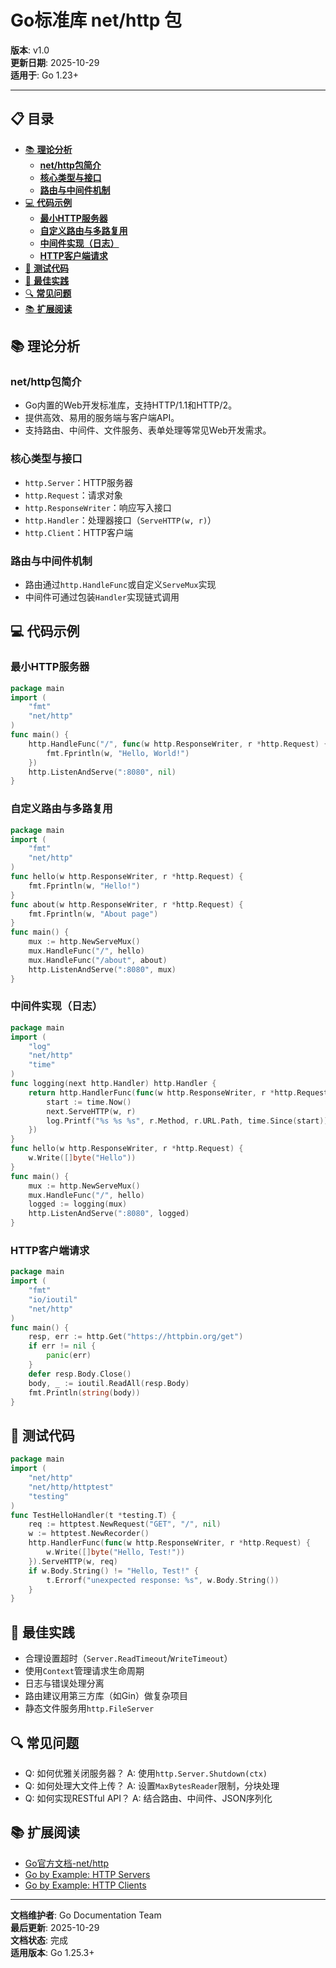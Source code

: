 ﻿# Go标准库 net/http 包

**版本**: v1.0  
**更新日期**: 2025-10-29  
**适用于**: Go 1.23+

---

## 📋 目录


- [📚 **理论分析**](#理论分析)
  - [**net/http包简介**](#nethttp包简介)
  - [**核心类型与接口**](#核心类型与接口)
  - [**路由与中间件机制**](#路由与中间件机制)
- [💻 **代码示例**](#代码示例)
  - [**最小HTTP服务器**](#最小http服务器)
  - [**自定义路由与多路复用**](#自定义路由与多路复用)
  - [**中间件实现（日志）**](#中间件实现日志)
  - [**HTTP客户端请求**](#http客户端请求)
- [🧪 **测试代码**](#测试代码)
- [🎯 **最佳实践**](#最佳实践)
- [🔍 **常见问题**](#常见问题)
- [📚 **扩展阅读**](#扩展阅读)

## 📚 **理论分析**

### **net/http包简介**

- Go内置的Web开发标准库，支持HTTP/1.1和HTTP/2。
- 提供高效、易用的服务端与客户端API。
- 支持路由、中间件、文件服务、表单处理等常见Web开发需求。

### **核心类型与接口**

- `http.Server`：HTTP服务器
- `http.Request`：请求对象
- `http.ResponseWriter`：响应写入接口
- `http.Handler`：处理器接口（`ServeHTTP(w, r)`）
- `http.Client`：HTTP客户端

### **路由与中间件机制**

- 路由通过`http.HandleFunc`或自定义`ServeMux`实现
- 中间件可通过包装`Handler`实现链式调用

## 💻 **代码示例**

### **最小HTTP服务器**

```go
package main
import (
    "fmt"
    "net/http"
)
func main() {
    http.HandleFunc("/", func(w http.ResponseWriter, r *http.Request) {
        fmt.Fprintln(w, "Hello, World!")
    })
    http.ListenAndServe(":8080", nil)
}
```

### **自定义路由与多路复用**

```go
package main
import (
    "fmt"
    "net/http"
)
func hello(w http.ResponseWriter, r *http.Request) {
    fmt.Fprintln(w, "Hello!")
}
func about(w http.ResponseWriter, r *http.Request) {
    fmt.Fprintln(w, "About page")
}
func main() {
    mux := http.NewServeMux()
    mux.HandleFunc("/", hello)
    mux.HandleFunc("/about", about)
    http.ListenAndServe(":8080", mux)
}
```

### **中间件实现（日志）**

```go
package main
import (
    "log"
    "net/http"
    "time"
)
func logging(next http.Handler) http.Handler {
    return http.HandlerFunc(func(w http.ResponseWriter, r *http.Request) {
        start := time.Now()
        next.ServeHTTP(w, r)
        log.Printf("%s %s %s", r.Method, r.URL.Path, time.Since(start))
    })
}
func hello(w http.ResponseWriter, r *http.Request) {
    w.Write([]byte("Hello"))
}
func main() {
    mux := http.NewServeMux()
    mux.HandleFunc("/", hello)
    logged := logging(mux)
    http.ListenAndServe(":8080", logged)
}
```

### **HTTP客户端请求**

```go
package main
import (
    "fmt"
    "io/ioutil"
    "net/http"
)
func main() {
    resp, err := http.Get("https://httpbin.org/get")
    if err != nil {
        panic(err)
    }
    defer resp.Body.Close()
    body, _ := ioutil.ReadAll(resp.Body)
    fmt.Println(string(body))
}
```

## 🧪 **测试代码**

```go
package main
import (
    "net/http"
    "net/http/httptest"
    "testing"
)
func TestHelloHandler(t *testing.T) {
    req := httptest.NewRequest("GET", "/", nil)
    w := httptest.NewRecorder()
    http.HandlerFunc(func(w http.ResponseWriter, r *http.Request) {
        w.Write([]byte("Hello, Test!"))
    }).ServeHTTP(w, req)
    if w.Body.String() != "Hello, Test!" {
        t.Errorf("unexpected response: %s", w.Body.String())
    }
}
```

## 🎯 **最佳实践**

- 合理设置超时（`Server.ReadTimeout`/`WriteTimeout`）
- 使用`Context`管理请求生命周期
- 日志与错误处理分离
- 路由建议用第三方库（如Gin）做复杂项目
- 静态文件服务用`http.FileServer`

## 🔍 **常见问题**

- Q: 如何优雅关闭服务器？
  A: 使用`http.Server.Shutdown(ctx)`
- Q: 如何处理大文件上传？
  A: 设置`MaxBytesReader`限制，分块处理
- Q: 如何实现RESTful API？
  A: 结合路由、中间件、JSON序列化

## 📚 **扩展阅读**

- [Go官方文档-net/http](https://golang.org/pkg/net/http/)
- [Go by Example: HTTP Servers](https://gobyexample.com/http-servers)
- [Go by Example: HTTP Clients](https://gobyexample.com/http-clients)

---

**文档维护者**: Go Documentation Team  
**最后更新**: 2025-10-29  
**文档状态**: 完成  
**适用版本**: Go 1.25.3+
